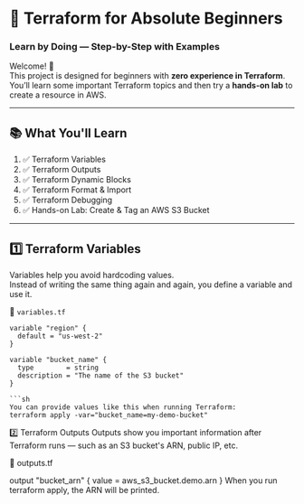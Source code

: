 # 🚀 Terraform for Absolute Beginners  
### Learn by Doing — Step-by-Step with Examples

Welcome! 🙌  
This project is designed for beginners with **zero experience in Terraform**.  
You’ll learn some important Terraform topics and then try a **hands-on lab** to create a resource in AWS.

---

## 📚 What You'll Learn

1. ✅ Terraform Variables
2. ✅ Terraform Outputs
3. ✅ Terraform Dynamic Blocks
4. ✅ Terraform Format & Import
5. ✅ Terraform Debugging
6. ✅ Hands-on Lab: Create & Tag an AWS S3 Bucket

---

## 1️⃣ Terraform Variables

Variables help you avoid hardcoding values.  
Instead of writing the same thing again and again, you define a variable and use it.

📄 `variables.tf`
```hcl
variable "region" {
  default = "us-west-2"
}

variable "bucket_name" {
  type        = string
  description = "The name of the S3 bucket"
}

```sh
You can provide values like this when running Terraform:
terraform apply -var="bucket_name=my-demo-bucket"
```
2️⃣ Terraform Outputs
Outputs show you important information after Terraform runs — such as an S3 bucket's ARN, public IP, etc.

📄 outputs.tf

output "bucket_arn" {
  value = aws_s3_bucket.demo.arn
}
When you run terraform apply, the ARN will be printed.
